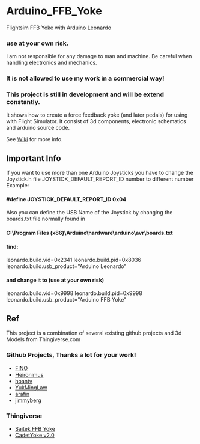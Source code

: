 # Arduino_FFB_Yoke
Flightsim FFB Yoke with Arduino Leonardo

### use at your own risk. 
I am not responsible for any damage to man and machine. Be careful when handling electronics and mechanics.
### It is not allowed to use my work in a commercial way!
### This project is still in development and will be extend constantly.

It shows how to create a force feedback yoke (and later pedals) for using with Flight Simulator.
It consist of 3d components, electronic schematics and arduino source code.

See [Wiki](https://github.com/gagagu/Arduino_FFB_Yoke/wiki) for more info.

## Important Info
If you want to use more than one Arduino Joysticks you have to change the Joystick.h file JOYSTICK_DEFAULT_REPORT_ID number to different number
Example:

#### #define JOYSTICK_DEFAULT_REPORT_ID         0x04

Also you can define the USB Name of the Joystick by changing the boards.txt file normally found in
#### C:\Program Files (x86)\Arduino\hardware\arduino\avr\boards.txt

#### find:
leonardo.build.vid=0x2341
leonardo.build.pid=0x8036
leonardo.build.usb_product="Arduino Leonardo"

#### and change it to (use at your own risk)

leonardo.build.vid=0x9998
leonardo.build.pid=0x9998
leonardo.build.usb_product="Arduino FFB Yoke"

## Ref
This project is a combination of several existing github projects and 3d Models from Thingiverse.com

### Github Projects, Thanks a lot for your work!
* [FINO](https://github.com/jmriego/Fino)
* [Heironimus](https://github.com/MHeironimus/ArduinoJoystickLibrary)
* [hoantv](https://github.com/hoantv/VNWheel)
* [YukMingLaw](https://github.com/YukMingLaw/ArduinoJoystickWithFFBLibrary) 
* [arafin](https://github.com/araffin/arduino-robust-serial/)
* [jimmyberg](https://github.com/jimmyberg/LowPassFilter)

### Thingiverse
* [Saitek FFB Yoke](https://www.thingiverse.com/thing:5241628)
* [CadetYoke v2.0](https://www.thingiverse.com/thing:4884092)
